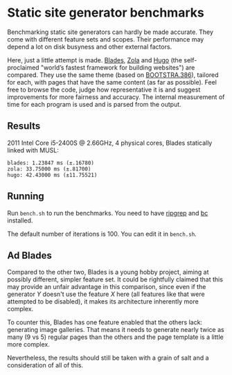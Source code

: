 # Static site generator benchmarks

Benchmarking static site generators can hardly be made accurate.
They come with different feature sets and scopes. Their performance may depend
a lot on disk busyness and other external factors.

Here, just a little attempt is made. [Blades](https://github.com/grego/blades), 
[Zola](https://github.com/getzola/zola) and [Hugo](https://github.com/gohugoio/hugo)
(the self-proclaimed "world’s fastest framework for building websites") are compared.
They use the same theme (based on [BOOTSTRA.386](https://kristopolous.github.io/BOOTSTRA.386)),
tailored for each, with pages that have the same content (as far as possible).
Feel free to browse the code, judge how representative it is and suggest improvements
for more fairness and accuracy.
The internal measurement of time for each program is used and is parsed from the output.

## Results
2011 Intel Core i5-2400S @ 2.66GHz, 4 physical cores, Blades statically linked with MUSL:
```
blades: 1.23847 ms (±.16780)
zola: 33.75000 ms (±.81700)
hugo: 42.43000 ms (±11.75521)
```

## Running
Run `bench.sh` to run the benchmarks. You need to have [ripgrep](https://github.com/BurntSushi/ripgrep)
and [bc](https://www.gnu.org/software/bc) installed.

The default number of iterations is 100. You can edit it in `bench.sh`.

## Ad Blades
Compared to the other two, Blades is a young hobby project, aiming at possibly different,
simpler feature set. It could be rightfully claimed that this may provide an unfair advantage
in this comparison, since even if the generator _Y_ doesn't use the feature _X_ here
(all features like that were attempted to be disabled),
it makes its architecture inherently more complex.

To counter this, Blades has one feature enabled that the others lack: generating image galleries.
That means it needs to generate nearly twice as many (9 vs 5) regular pages than the others
and the page template is a little more complex. 

Nevertheless, the results should still be taken with a grain of salt and a consideration
of all of this.
